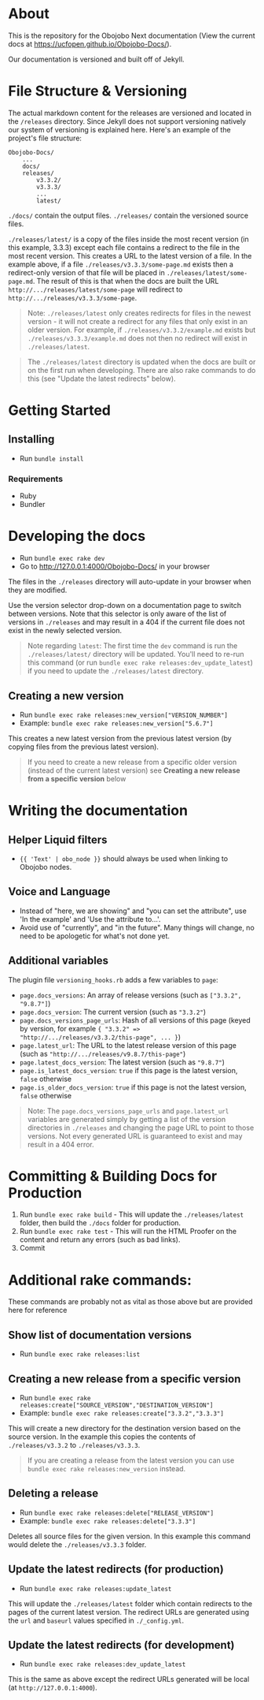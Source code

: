 # About

This is the repository for the Obojobo Next documentation (View the current docs at https://ucfopen.github.io/Obojobo-Docs/).

Our documentation is versioned and built off of Jekyll.

# File Structure & Versioning

The actual markdown content for the releases are versioned and located in the `/releases` directory. Since Jekyll does not support versioning natively our system of versioning is explained here. Here's an example of the project's file structure:

```
Obojobo-Docs/
	...
	docs/
	releases/
		v3.3.2/
		v3.3.3/
		...
		latest/
```

`./docs/` contain the output files. `./releases/` contain the versioned source files.

`./releases/latest/` is a copy of the files inside the most recent version (in this example, 3.3.3) except each file contains a redirect to the file in the most recent version. This creates a URL to the latest version of a file. In the example above, if a file `./releases/v3.3.3/some-page.md` exists then a redirect-only version of that file will be placed in `./releases/latest/some-page.md`. The result of this is that when the docs are built the URL `http://.../releases/latest/some-page` will redirect to `http://.../releases/v3.3.3/some-page`.

> Note: `./releases/latest` only creates redirects for files in the newest version - it will not create a redirect for any files that only exist in an older version. For example, if `./releases/v3.3.2/example.md` exists but `./releases/v3.3.3/example.md` does not then no redirect will exist in `./releases/latest`.

> The `./releases/latest` directory is updated when the docs are built or on the first run when developing. There are also rake commands to do this (see "Update the latest redirects" below).

# Getting Started

## Installing

- Run `bundle install`

### Requirements

- Ruby
- Bundler

# Developing the docs

- Run `bundle exec rake dev`
- Go to http://127.0.0.1:4000/Obojobo-Docs/ in your browser

The files in the `./releases` directory will auto-update in your browser when they are modified.

Use the version selector drop-down on a documentation page to switch between versions. Note that this selector is only aware of the list of versions in `./releases` and may result in a 404 if the current file does not exist in the newly selected version.

> Note regarding `latest`: The first time the `dev` command is run the `./releases/latest/` directory will be updated. You'll need to re-run this command (or run `bundle exec rake releases:dev_update_latest`) if you need to update the `./releases/latest` directory.

## Creating a new version

- Run `bundle exec rake releases:new_version["VERSION_NUMBER"]`
- Example: `bundle exec rake releases:new_version["5.6.7"]`

This creates a new latest version from the previous latest version (by copying files from the previous latest version).

> If you need to create a new release from a specific older version (instead of the current latest version) see **Creating a new release from a specific version** below

# Writing the documentation

## Helper Liquid filters

- `{{ 'Text' | obo_node }}` should always be used when linking to Obojobo nodes.

## Voice and Language

- Instead of "here, we are showing" and "you can set the attribute", use 'In the example' and 'Use the attribute to...'.
- Avoid use of "currently", and "in the future". Many things will change, no need to be apologetic for what's not done yet.

## Additional variables

The plugin file `versioning_hooks.rb` adds a few variables to `page`:

- `page.docs_versions`: An array of release versions (such as `["3.3.2", "9.8.7"]`)
- `page.docs_version`: The current version (such as `"3.3.2"`)
- `page.docs_versions_page_urls`: Hash of all versions of this page (keyed by version, for example `{ "3.3.2" => "http://.../releases/v3.3.2/this-page", ... }`)
- `page.latest_url`: The URL to the latest release version of this page (such as `"http://.../releases/v9.8.7/this-page"`)
- `page.latest_docs_version`: The latest version (such as `"9.8.7"`)
- `page.is_latest_docs_version`: `true` if this page is the latest version, `false` otherwise
- `page.is_older_docs_version`: `true` if this page is not the latest version, `false` otherwise

> Note: The `page.docs_versions_page_urls` and `page.latest_url` variables are generated simply by getting a list of the version directories in `./releases` and changing the page URL to point to those versions. Not every generated URL is guaranteed to exist and may result in a 404 error.

# Committing & Building Docs for Production

1. Run `bundle exec rake build` - This will update the `./releases/latest` folder, then build the `./docs` folder for production.
1. Run `bundle exec rake test` - This will run the HTML Proofer on the content and return any errors (such as bad links).
1. Commit

# Additional rake commands:

These commands are probably not as vital as those above but are provided here for reference

## Show list of documentation versions

- Run `bundle exec rake releases:list`

## Creating a new release from a specific version

- Run `bundle exec rake releases:create["SOURCE_VERSION","DESTINATION_VERSION"]`
- Example: `bundle exec rake releases:create["3.3.2","3.3.3"]`

This will create a new directory for the destination version based on the source version. In the example this copies the contents of `./releases/v3.3.2` to `./releases/v3.3.3`.

> If you are creating a release from the latest version you can use `bundle exec rake releases:new_version` instead.

## Deleting a release

- Run `bundle exec rake releases:delete["RELEASE_VERSION"]`
- Example: `bundle exec rake releases:delete["3.3.3"]`

Deletes all source files for the given version. In this example this command would delete the `./releases/v3.3.3` folder.

## Update the latest redirects (for production)

- Run `bundle exec rake releases:update_latest`

This will update the `./releases/latest` folder which contain redirects to the pages of the current latest version. The redirect URLs are generated using the `url` and `baseurl` values specified in `./_config.yml`.

## Update the latest redirects (for development)

- Run `bundle exec rake releases:dev_update_latest`

This is the same as above except the redirect URLs generated will be local (at `http://127.0.0.1:4000`).

